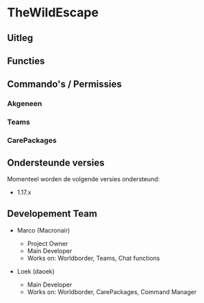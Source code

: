 # TheWildEscape

## Uitleg

## Functies

## Commando's / Permissies
### Akgeneen

### Teams

### CarePackages

## Ondersteunde versies
Momenteel worden de volgende versies ondersteund:
* 1.17.x

## Developement Team
* Marco (Macronair)
  * Project Owner
  * Main Developer
  * Works on: Worldborder, Teams, Chat functions
  
* Loek (daoek)
  * Main Developer
  * Works on: Worldborder, CarePackages, Command Manager
